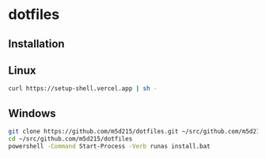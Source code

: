 # dotfiles

## Installation

## Linux

```sh
curl https://setup-shell.vercel.app | sh -
```

## Windows

```sh
git clone https://github.com/m5d215/dotfiles.git ~/src/github.com/m5d215/dotfiles
cd ~/src/github.com/m5d215/dotfiles
powershell -Command Start-Process -Verb runas install.bat
```
